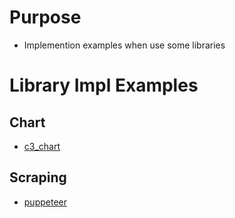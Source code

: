 # Purpose

- Implemention examples when use some libraries

# Library Impl Examples

## Chart
- [c3_chart](https://github.com/samuraikun/ts_toy_box/tree/c3_chart)

## Scraping
- [puppeteer](https://github.com/samuraikun/ts_toy_box/tree/puppeteer)
